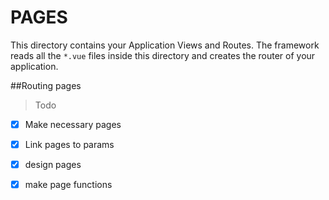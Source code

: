 # PAGES

This directory contains your Application Views and Routes.
The framework reads all the `*.vue` files inside this directory and creates the router of your application.

##Routing pages
> Todo 
- [x] Make necessary pages
- [x] Link pages to params
- [x] design pages
- [x] make page functions


